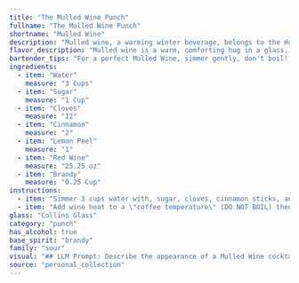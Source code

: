 ```yaml
---
title: "The Mulled Wine Punch"
fullname: "The Mulled Wine Punch"
shortname: "Mulled Wine"
description: "Mulled wine, a warming winter beverage, belongs to the Hot Cocktails family. Its origins trace back to ancient Rome, where wine was spiced with herbs and honey for medicinal and celebratory purposes. "
flavor_description: "Mulled wine is a warm, comforting hug in a glass. The sweetness of the sugar blends with the tartness of the lemon, creating a balanced base. The red wine adds a rich, fruity depth, while the cloves and cinnamon infuse a spicy, warming complexity. A touch of brandy adds a smooth, boozy kick. Overall, it's a complex, fragrant, and festive drink perfect for chilly evenings. "
bartender_tips: "For a perfect Mulled Wine, simmer gently, don't boil! This prevents the alcohol from evaporating and the flavors from becoming bitter.  Use quality red wine and brandy for a richer flavor. Add the sugar last to avoid caramelization. Strain before serving to remove spices and enjoy warm! "
ingredients:
  - item: "Water"
    measure: "3 Cups"
  - item: "Sugar"
    measure: "1 Cup"
  - item: "Cloves"
    measure: "12"
  - item: "Cinnamon"
    measure: "2"
  - item: "Lemon Peel"
    measure: "1"
  - item: "Red Wine"
    measure: "25.25 oz"
  - item: "Brandy"
    measure: "0.25 Cup"
instructions:
  - item: "Simmer 3 cups water with, sugar, cloves, cinnamon sticks, and lemon peel in a stainless steel pot for 10 minutes."
  - item: "Add wine heat to a \"coffee temperature\" (DO NOT BOIL) then add the brandy."
glass: "Collins Glass"
category: "punch"
has_alcohol: true
base_spirit: "brandy"
family: "sour"
visual: "## LLM Prompt: Describe the appearance of a Mulled Wine cocktail. Imagine a steaming mug filled with the drink. Focus on the color, clarity, and any visible ingredients. Mention the presence of steam and any floating spices or fruit peels. **Consider these aspects:*** **Color:** Is it a deep red, a lighter ruby, or something else?* **Clarity:** Is it clear, or does it have a slightly cloudy appearance?* **Steam:** Is there a plume of steam rising from the mug, and what color is it?* **Floating Ingredients:** Are there any visible cloves, cinnamon sticks, or lemon peel floating in the wine? How do they appear?**Example Output:**A steaming mug of mulled wine reveals a deep ruby red liquid, slightly clouded by the swirling spices. A plume of warm, fragrant steam rises from the surface, carrying with it the scent of cloves and cinnamon. A few plump cloves and a cinnamon stick, both softened by the heat, bob gently in the depths, while a piece of lemon peel clings to the edge of the mug, adding a touch of citrusy brightness. "
source: "personal_collection"
---
```


